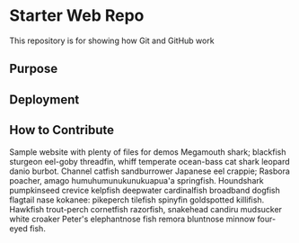 # Starter Web Repo

This repository is for showing how Git and GitHub work

## Purpose

## Deployment

## How to Contribute

Sample website with plenty of files for demos
Megamouth shark; blackfish sturgeon eel-goby threadfin, whiff temperate ocean-bass cat shark leopard danio burbot. Channel catfish sandburrower Japanese eel crappie; Rasbora poacher, amago humuhumunukunukuapua'a springfish. Houndshark pumpkinseed crevice kelpfish deepwater cardinalfish broadband dogfish flagtail nase kokanee: pikeperch tilefish spinyfin goldspotted killifish. Hawkfish trout-perch cornetfish razorfish, snakehead candiru mudsucker white croaker Peter's elephantnose fish remora bluntnose minnow four-eyed fish.
